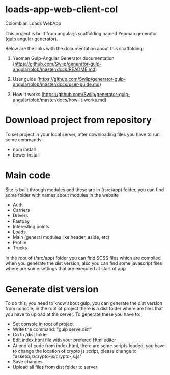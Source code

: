 # loads-app-web-client-col
Colombian Loads WebApp

This project is built from angularjs scaffolding named Yeoman generator (gulp angular generator).

Below are the links with the documentation about this scaffolding:

1) Yeoman Gulp-Angular Generator documentation (https://github.com/Swiip/generator-gulp-angular/blob/master/docs/README.md)

2) User guide (https://github.com/Swiip/generator-gulp-angular/blob/master/docs/user-guide.md)

3) How it works (https://github.com/Swiip/generator-gulp-angular/blob/master/docs/how-it-works.md)

# Download project from repository #

To set project in your local server, after downloading files you have to run some commands:

* npm install
* bower install

# Main code #

Site is built through modules and these are in (/src/app) folder, you can find some folder with names about modules in the website

* Auth
* Carriers
* Drivers
* Fastpay
* Interesting points
* Loads
* Main (general modules like header, aside, etc)
* Profile
* Trucks

In the root of (/src/app) folder you can find SCSS files which are compiled when you generate the dist version, also you can find some javascript files where are some settings that are executed at start of app

# Generate dist version #

To do this, you need to know about gulp, you can generate the dist version from console; in the root of project there is a dist folder where are files that you have to upload at the server. To generate these you have to:

* Set console in root of project
* Write the command: "gulp serve:dist"
* Go to /dist folder
* Edit index.html file with your prefered Html editor
* At end of code from index.html, there are some scripts loaded, you have to change the location of crypto js script, please change to "assets/js/crypto-js/crypto-js.js"
* Save changes
* Upload all files from dist folder to server
